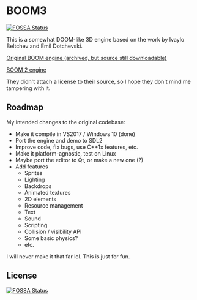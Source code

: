 # BOOM3
[![FOSSA Status](https://app.fossa.io/api/projects/git%2Bhttps%3A%2F%2Fgithub.com%2Fvii1%2Fboom3.svg?type=shield)](https://app.fossa.io/projects/git%2Bhttps%3A%2F%2Fgithub.com%2Fvii1%2Fboom3?ref=badge_shield)


This is a somewhat DOOM-like 3D engine based on the work by Ivaylo Beltchev and Emil Dotchevski.

[Original BOOM engine (archived, but source still downloadable)](http://web.archive.org/web/19991009204008/http://www.geocities.com:80/SiliconValley/Bay/3577/boom.html)

[BOOM 2 engine](http://www.geocities.ws/SiliconValley/Bay/2234/boom2.htm)

They didn't attach a license to their source, so I hope they don't mind me tampering with it.

## Roadmap

My intended changes to the original codebase:

* Make it compile in VS2017 / Windows 10 (done)
* Port the engine and demo to SDL2
* Improve code, fix bugs, use C++1x features, etc.
* Make it platform-agnostic, test on Linux
* Maybe port the editor to Qt, or make a new one (?)
* Add features
  * Sprites
  * Lighting
  * Backdrops
  * Animated textures
  * 2D elements
  * Resource management
  * Text
  * Sound
  * Scripting
  * Collision / visibility API
  * Some basic physics?
  * etc.

 I will never make it that far lol. This is just for fun.

## License
[![FOSSA Status](https://app.fossa.io/api/projects/git%2Bhttps%3A%2F%2Fgithub.com%2Fvii1%2Fboom3.svg?type=large)](https://app.fossa.io/projects/git%2Bhttps%3A%2F%2Fgithub.com%2Fvii1%2Fboom3?ref=badge_large)